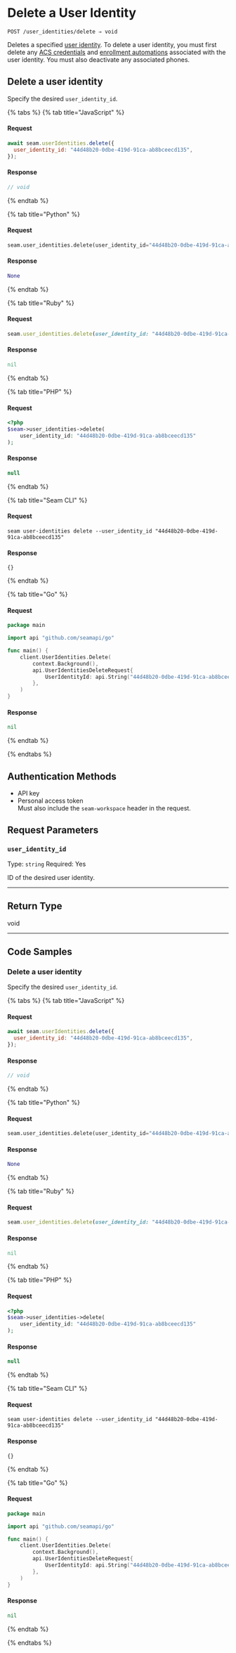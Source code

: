 # Delete a User Identity

```
POST /user_identities/delete ⇒ void
```

Deletes a specified [user identity](https://docs.seam.co/latest/capability-guides/mobile-access-in-development/managing-mobile-app-user-accounts-with-user-identities#what-is-a-user-identity). To delete a user identity, you must first delete any [ACS credentials](https://docs.seam.co/latest/api/access-control-systems/credentials) and [enrollment automations](https://docs.seam.co/latest/api/user_identities/enrollment_automations/delete) associated with the user identity. You must also deactivate any associated phones.

## Delete a user identity

Specify the desired `user_identity_id`.

{% tabs %}
{% tab title="JavaScript" %}
#### Request

```javascript
await seam.userIdentities.delete({
  user_identity_id: "44d48b20-0dbe-419d-91ca-ab8bceecd135",
});
```

#### Response

```javascript
// void
```
{% endtab %}

{% tab title="Python" %}
#### Request

```python
seam.user_identities.delete(user_identity_id="44d48b20-0dbe-419d-91ca-ab8bceecd135")
```

#### Response

```python
None
```
{% endtab %}

{% tab title="Ruby" %}
#### Request

```ruby
seam.user_identities.delete(user_identity_id: "44d48b20-0dbe-419d-91ca-ab8bceecd135")
```

#### Response

```ruby
nil
```
{% endtab %}

{% tab title="PHP" %}
#### Request

```php
<?php
$seam->user_identities->delete(
    user_identity_id: "44d48b20-0dbe-419d-91ca-ab8bceecd135"
);
```

#### Response

```php
null
```
{% endtab %}

{% tab title="Seam CLI" %}
#### Request

```seam_cli
seam user-identities delete --user_identity_id "44d48b20-0dbe-419d-91ca-ab8bceecd135"
```

#### Response

```seam_cli
{}
```
{% endtab %}

{% tab title="Go" %}
#### Request

```go
package main

import api "github.com/seamapi/go"

func main() {
	client.UserIdentities.Delete(
		context.Background(),
		api.UserIdentitiesDeleteRequest{
			UserIdentityId: api.String("44d48b20-0dbe-419d-91ca-ab8bceecd135"),
		},
	)
}
```

#### Response

```go
nil
```
{% endtab %}

{% endtabs %}

## Authentication Methods

- API key
- Personal access token
  <br>Must also include the `seam-workspace` header in the request.

## Request Parameters

### `user_identity_id`

Type: `string`
Required: Yes

ID of the desired user identity.

***

## Return Type

void

***

## Code Samples
### Delete a user identity

Specify the desired `user_identity_id`.

{% tabs %}
{% tab title="JavaScript" %}
#### Request

```javascript
await seam.userIdentities.delete({
  user_identity_id: "44d48b20-0dbe-419d-91ca-ab8bceecd135",
});
```

#### Response

```javascript
// void
```
{% endtab %}

{% tab title="Python" %}
#### Request

```python
seam.user_identities.delete(user_identity_id="44d48b20-0dbe-419d-91ca-ab8bceecd135")
```

#### Response

```python
None
```
{% endtab %}

{% tab title="Ruby" %}
#### Request

```ruby
seam.user_identities.delete(user_identity_id: "44d48b20-0dbe-419d-91ca-ab8bceecd135")
```

#### Response

```ruby
nil
```
{% endtab %}

{% tab title="PHP" %}
#### Request

```php
<?php
$seam->user_identities->delete(
    user_identity_id: "44d48b20-0dbe-419d-91ca-ab8bceecd135"
);
```

#### Response

```php
null
```
{% endtab %}

{% tab title="Seam CLI" %}
#### Request

```seam_cli
seam user-identities delete --user_identity_id "44d48b20-0dbe-419d-91ca-ab8bceecd135"
```

#### Response

```seam_cli
{}
```
{% endtab %}

{% tab title="Go" %}
#### Request

```go
package main

import api "github.com/seamapi/go"

func main() {
	client.UserIdentities.Delete(
		context.Background(),
		api.UserIdentitiesDeleteRequest{
			UserIdentityId: api.String("44d48b20-0dbe-419d-91ca-ab8bceecd135"),
		},
	)
}
```

#### Response

```go
nil
```
{% endtab %}

{% endtabs %}


